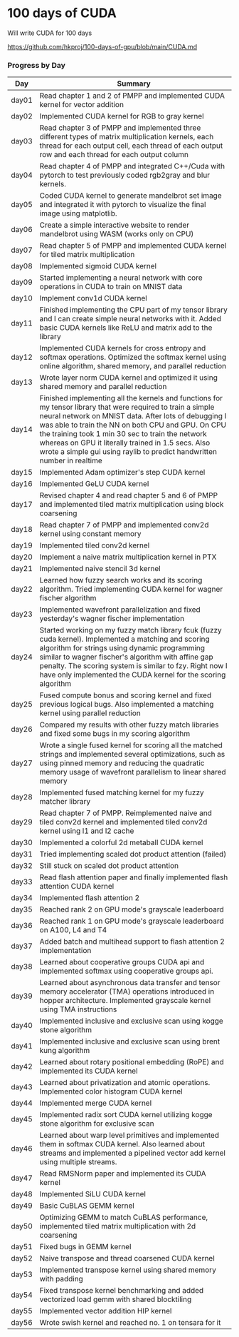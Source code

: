 # 100 days of CUDA

Will write CUDA for 100 days

https://github.com/hkproj/100-days-of-gpu/blob/main/CUDA.md

### Progress by Day

| Day   | Summary                                                                                                                                                                                                                                                                                                                                                                                                         |
| ----- | --------------------------------------------------------------------------------------------------------------------------------------------------------------------------------------------------------------------------------------------------------------------------------------------------------------------------------------------------------------------------------------------------------------- |
| day01 | Read chapter 1 and 2 of PMPP and implemented CUDA kernel for vector addition                                                                                                                                                                                                                                                                                                                                    |
| day02 | Implemented CUDA kernel for RGB to gray kernel                                                                                                                                                                                                                                                                                                                                                                  |
| day03 | Read chapter 3 of PMPP and implemented three different types of matrix multiplication kernels, each thread for each output cell, each thread of each output row and each thread for each output column                                                                                                                                                                                                          |
| day04 | Read chapter 4 of PMPP and integrated C++/Cuda with pytorch to test previously coded rgb2gray and blur kernels.                                                                                                                                                                                                                                                                                                 |
| day05 | Coded CUDA kernel to generate mandelbrot set image and integrated it with pytorch to visualize the final image using matplotlib.                                                                                                                                                                                                                                                                                |
| day06 | Create a simple interactive website to render mandelbrot using WASM (works only on CPU)                                                                                                                                                                                                                                                                                                                         |
| day07 | Read chapter 5 of PMPP and implemented CUDA kernel for tiled matrix multiplication                                                                                                                                                                                                                                                                                                                              |
| day08 | Implemented sigmoid CUDA kernel                                                                                                                                                                                                                                                                                                                                                                                 |
| day09 | Started implementing a neural network with core operations in CUDA to train on MNIST data                                                                                                                                                                                                                                                                                                                       |
| day10 | Implement conv1d CUDA kernel                                                                                                                                                                                                                                                                                                                                                                                    |
| day11 | Finished implementing the CPU part of my tensor library and I can create simple neural networks with it. Added basic CUDA kernels like ReLU and matrix add to the library                                                                                                                                                                                                                                       |
| day12 | Implemented CUDA kernels for cross entropy and softmax operations. Optimized the softmax kernel using online algorithm, shared memory, and parallel reduction                                                                                                                                                                                                                                                   |
| day13 | Wrote layer norm CUDA kernel and optimized it using shared memory and parallel reduction                                                                                                                                                                                                                                                                                                                        |
| day14 | Finished implementing all the kernels and functions for my tensor library that were required to train a simple neural network on MNIST data. After lots of debugging I was able to train the NN on both CPU and GPU. On CPU the training took 1 min 30 sec to train the network whereas on GPU it literally trained in 1.5 secs. Also wrote a simple gui using raylib to predict handwritten number in realtime |
| day15 | Implemented Adam optimizer's step CUDA kernel                                                                                                                                                                                                                                                                                                                                                                   |
| day16 | Implemented GeLU CUDA kernel                                                                                                                                                                                                                                                                                                                                                                                    |
| day17 | Revised chapter 4 and read chapter 5 and 6 of PMPP and implemented tiled matrix multiplication using block coarsening                                                                                                                                                                                                                                                                                           |
| day18 | Read chapter 7 of PMPP and implemented conv2d kernel using constant memory                                                                                                                                                                                                                                                                                                                                      |
| day19 | Implemented tiled conv2d kernel                                                                                                                                                                                                                                                                                                                                                                                 |
| day20 | Implement a naive matrix multiplication kernel in PTX                                                                                                                                                                                                                                                                                                                                                           |
| day21 | Implemented naive stencil 3d kernel                                                                                                                                                                                                                                                                                                                                                                             |
| day22 | Learned how fuzzy search works and its scoring algorithm. Tried implementing CUDA kernel for wagner fischer algorithm                                                                                                                                                                                                                                                                                           |
| day23 | Implemented wavefront parallelization and fixed yesterday's wagner fischer implementation                                                                                                                                                                                                                                                                                                                       |
| day24 | Started working on my fuzzy match library fcuk (fuzzy cuda kernel). Implemented a matching and scoring algorithm for strings using dynamic programming similar to wagner fischer's algorithm with affine gap penalty. The scoring system is similar to fzy. Right now I have only implemented the CUDA kernel for the scoring algorithm                                                                         |
| day25 | Fused compute bonus and scoring kernel and fixed previous logical bugs. Also implemented a matching kernel using parallel reduction                                                                                                                                                                                                                                                                             |
| day26 | Compared my results with other fuzzy match libraries and fixed some bugs in my scoring algorithm                                                                                                                                                                                                                                                                                                                |
| day27 | Wrote a single fused kernel for scoring all the matched strings and implemented several optimizations, such as using pinned memory and reducing the quadratic memory usage of wavefront parallelism to linear shared memory                                                                                                                                                                                     |
| day28 | Implemented fused matching kernel for my fuzzy matcher library                                                                                                                                                                                                                                                                                                                                                  |
| day29 | Read chapter 7 of PMPP. Reimplemented naive and tiled conv2d kernel and implemented tiled conv2d kernel using l1 and l2 cache                                                                                                                                                                                                                                                                                   |
| day30 | Implemented a colorful 2d metaball CUDA kernel                                                                                                                                                                                                                                                                                                                                                                  |
| day31 | Tried implementing scaled dot product attention (failed)                                                                                                                                                                                                                                                                                                                                                        |
| day32 | Still stuck on scaled dot product attention                                                                                                                                                                                                                                                                                                                                                                     |
| day33 | Read flash attention paper and finally implemented flash attention CUDA kernel                                                                                                                                                                                                                                                                                                                                  |
| day34 | Implemented flash attention 2                                                                                                                                                                                                                                                                                                                                                                                   |
| day35 | Reached rank 2 on GPU mode's grayscale leaderboard                                                                                                                                                                                                                                                                                                                                                              |
| day36 | Reached rank 1 on GPU mode's grayscale leaderboard on A100, L4 and T4                                                                                                                                                                                                                                                                                                                                           |
| day37 | Added batch and multihead support to flash attention 2 implementation                                                                                                                                                                                                                                                                                                                                           |
| day38 | Learned about cooperative groups CUDA api and implemented softmax using cooperative groups api.                                                                                                                                                                                                                                                                                                                 |
| day39 | Learned about asynchronous data transfer and tensor memory accelerator (TMA) operations introduced in hopper architecture. Implemented grayscale kernel using TMA instructions                                                                                                                                                                                                                                  |
| day40 | Implemented inclusive and exclusive scan using kogge stone algorithm                                                                                                                                                                                                                                                                                                                                            |
| day41 | Implemented inclusive and exclusive scan using brent kung algorithm                                                                                                                                                                                                                                                                                                                                             |
| day42 | Learned about rotary positional embedding (RoPE) and implemented its CUDA kernel                                                                                                                                                                                                                                                                                                                                |
| day43 | Learned about privatization and atomic operations. Implemented color histogram CUDA kernel                                                                                                                                                                                                                                                                                                                      |
| day44 | Implemented merge CUDA kernel                                                                                                                                                                                                                                                                                                                                                                                   |
| day45 | Implemented radix sort CUDA kernel utilizing kogge stone algorithm for exclusive scan                                                                                                                                                                                                                                                                                                                           |
| day46 | Learned about warp level primitives and implemented them in softmax CUDA kernel. Also learned about streams and implemented a pipelined vector add kernel using multiple streams.                                                                                                                                                                                                                               |
| day47 | Read RMSNorm paper and implemented its CUDA kernel                                                                                                                                                                                                                                                                                                                                                              |
| day48 | Implemented SiLU CUDA kernel                                                                                                                                                                                                                                                                                                                                                                                    |
| day49 | Basic CuBLAS GEMM kernel                                                                                                                                                                                                                                                                                                                                                                                        |
| day50 | Optimizing GEMM to match CuBLAS performance, implemented tiled matrix multiplication with 2d coarsening                                                                                                                                                                                                                                                                                                         |
| day51 | Fixed bugs in GEMM kernel                                                                                                                                                                                                                                                                                                                                                                                       |
| day52 | Naive transpose and thread coarsened CUDA kernel                                                                                                                                                                                                                                                                                                                                                                |
| day53 | Implemented transpose kernel using shared memory with padding                                                                                                                                                                                                                                                                                                                                                   |
| day54 | Fixed transpose kernel benchmarking and added vectorized load gemm with shared blocktiling                                                                                                                                                                                                                                                                                                                      |
| day55 | Implemented vector addition HIP kernel                                                                                                                                                                                                                                                                                                                                                                          |
| day56 | Wrote swish kernel and reached no. 1 on tensara for it                                                                                                                                                                                                                                                                                                                                                          |
